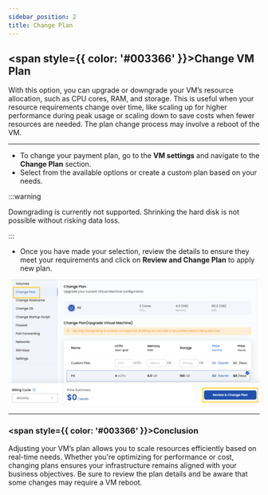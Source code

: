 ```yaml
---
sidebar_position: 2
title: Change Plan
---
```


## <span style={{ color: '#003366' }}>Change VM Plan</span>

With this option, you can upgrade or downgrade your VM’s resource allocation, such as CPU cores, RAM, and storage. This is useful when your resource requirements change over time, like scaling up for higher performance during peak usage or scaling down to save costs when fewer resources are needed. The plan change process may involve a reboot of the VM.

----------

- To change your payment plan, go to the **VM settings** and navigate to the **Change Plan** section.  
- Select from the available options or create a custom plan based on your needs.

:::warning

Downgrading is currently not supported. Shrinking the hard disk is not possible without risking data loss.

:::

- Once you have made your selection, review the details to ensure they meet your requirements and click on **Review and Change Plan** to apply new plan. 

![Change VM Plan](../vmimages/vm-change-plans.png)

----------

### <span style={{ color: '#003366' }}>Conclusion</span>

Adjusting your VM’s plan allows you to scale resources efficiently based on real-time needs. Whether you're optimizing for performance or cost, changing plans ensures your infrastructure remains aligned with your business objectives. Be sure to review the plan details and be aware that some changes may require a VM reboot.

